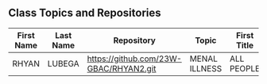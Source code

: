 ## Class Topics and Repositories


| First Name | Last Name | Repository | Topic | First Title | Target Group |
|---|---|---|---|---|---|
|RHYAN|LUBEGA|https://github.com/23W-GBAC/RHYAN2.git|MENAL ILLNESS|ALL PEOPLE|
